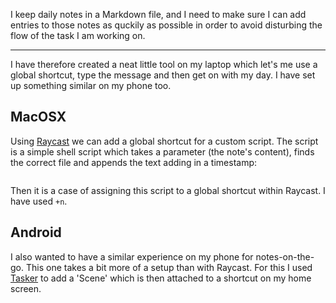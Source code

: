 I keep daily notes in a Markdown file, and I need to make sure I can add entries to those notes as quckily as possible in order to avoid disturbing the flow of the task I am working on.

---

I have therefore created a neat little tool on my laptop which let's me use a global shortcut, type the message and then get on with my day. I have set up something similar on my phone too.

## MacOSX

Using [Raycast](https://www.raycast.com/) we can add a global shortcut for a custom script. The script is a simple shell script which takes a parameter (the note's content), finds the correct file and appends the text adding in a timestamp:

```shell
```

Then it is a case of assigning this script to a global shortcut within Raycast. I have used `+n`. 

## Android

I also wanted to have a similar experience on my phone for notes-on-the-go. This one takes a bit more of a setup than with Raycast. For this I used [Tasker](https://tasker.joaoapps.com/) to add a 'Scene' which is then attached to a shortcut on my home screen. 